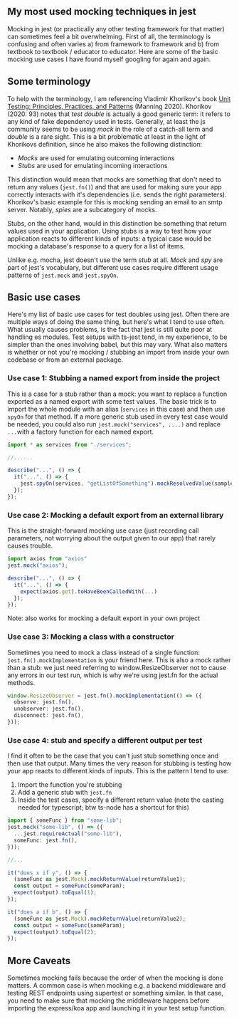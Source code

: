 ## My most used mocking techniques in jest


Mocking in jest (or practically any other testing framework for that matter)
can sometimes feel a bit overwhelming. First of all, the terminology is
confusing and often varies a) from framework to framework and b) from textbook
to textbook / educator to educator. Here are some of the basic mocking use
cases I have found myself googling for again and again.

## Some terminology

To help with the terminology, I am referencing Vladimir Khorikov's book [Unit
Testing: Principles, Practices, and
Patterns](https://www.manning.com/books/unit-testing) (Manning 2020). Khorikov
(2020: 93) notes that _test double_ is actually a good generic term: it refers
to any kind of fake dependency used in tests. Generally, at least the js
community seems to be using _mock_ in the role of a catch-all term and _double_
is a rare sight. This is a bit problematic at least in the light of Khorikovs
definition, since he also makes the following distinction:

- _Mocks_ are used for emulating outcoming interactions
- _Stubs_ are used for emulating incoming interactions

This distinction would mean that mocks are something that don't need to return
any values (`jest.fn()`) and that are used for making sure your app correctly interacts with
it's dependencies (i.e. sends the right parameters). Khorikov's basic example
for this is mocking sending an email to an smtp server. Notably, _spies_ are a
subcategory of mocks.

Stubs, on the other hand, would in this distinction be something that return
values used in your application. Using stubs is a way to test how your
application reacts to different kinds of inputs: a typical case would be mocking a
database's response to a query for a list of items.

Unlike e.g. mocha, jest doesn't use the term _stub_ at all. _Mock_ and _spy_
are part of jest's vocabulary, but different use cases require different usage
patterns of `jest.mock` and `jest.spyOn`.

## Basic use cases

Here's my list of basic use cases for test doubles using jest. Often there are
multiple ways of doing the same thing, but here's what I tend to use often.
What usually causes problems, is the fact that jest is still quite poor at
handling es modules. Test setups with ts-jest tend, in my experience, to be
simpler than the ones involving babel, but this may vary. What also matters is
whether or not you're mocking / stubbing an import from inside your own codebase or from
an external package.

### Use case 1: Stubbing a named export from inside the project

This is a case for a stub rather than a mock: you want to replace a function exported as a named export with some test values.  The basic trick is to import the whole module with an alias (`services` in this case) and then use `spyOn` for that method. If a more generic stub used in every test case would be needed, you could also run `jest.mock("services", ....)` and replace `...`with a factory function for each named export.

```typescript
import * as services from "./services";

//......

describe("...", () => {
  it("...", () => {
    jest.spyOn(services, "getListOfSomething").mockResolvedValue(sampleList);
  });
});
```

### Use case 2: Mocking a default export from an external library

This is the straight-forward mocking use case (just recording call parameters, not worrying about the output given to our app) that rarely causes trouble.

```typescript
import axios from "axios"
jest.mock("axios");

describe("...", () => {
  it("...", () => {
    expect(axios.get).toHaveBeenCalledWith(...)
  });
});


```

Note: also works for mocking a default export in your own project

### Use case 3: Mocking a class with a constructor

Sometimes you need to mock a class instead of a single function: `jest.fn().mockImplementation` is your friend here. This is also a mock rather than a stub: we just need referring to window.ResizeObserver not to cause any errors in our test run, which is why we're using jest.fn for the actual methods.


```typescript
window.ResizeObserver = jest.fn().mockImplementation(() => ({
  observe: jest.fn(),
  unobserver: jest.fn(),
  disconnect: jest.fn(),
}));
```

### Use case 4: stub and specify a different output per test

I find it often to be the case that you can't just stub something once
and then use that output. Many times the very reason for stubbing is testing
how your app reacts to different kinds of inputs. This is the pattern I tend to
use:

1. Import the function you're stubbing
2. Add a generic stub with `jest.fn`
3. Inside the test cases, specify a different return value (note the casting
   needed for typescript; btw ts-node has a shortcut for this)

```typescript
import { someFunc } from "some-lib";
jest.mock("some-lib", () => ({
  ...jest.requireActual("some-lib"),
  someFunc: jest.fn(),
}));

//...

it("does x if y", () => {
  (someFunc as jest.Mock).mockReturnValue(returnValue1);
  const output = someFunc(someParam);
  expect(output).toEqual(1);
});

it("does a if b", () => {
  (someFunc as jest.Mock).mockReturnValue(returnValue2);
  const output = someFunc(someParam);
  expect(output).toEqual(2);
});
```

## More Caveats

Sometimes mocking fails because the order of when the mocking is done matters.
A common case is when mocking e.g. a backend middleware and testing REST
endpoints using supertest or something similar. In that case, you need to make
sure that mocking the middleware happens before importing the express/koa app
and launching it in your test setup function.
